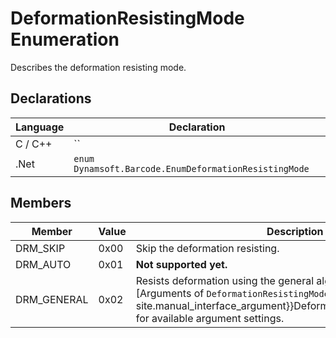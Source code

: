 # DeformationResistingMode Enumeration
Describes the deformation resisting mode.


## Declarations
   
| Language | Declaration |
| -------- | ----------- |
| C / C++ | `` |
| .Net | `enum Dynamsoft.Barcode.EnumDeformationResistingMode` |


## Members
   
| Member | Value | Description |
| ------ | ----- | ----------- |
| DRM_SKIP | 0x00 | Skip the deformation resisting. |
| DRM_AUTO  | 0x01 | **Not supported yet.** |
| DRM_GENERAL | 0x02 | Resists deformation using the general algorithm. Check [Arguments of `DeformationResistingModes`]({{ site.manual_interface_argument}}DeformationResistingModes.html) for available argument settings.|

